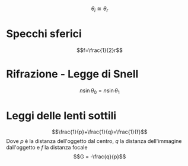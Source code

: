 $$\theta_i \cong \theta_r$$
# Specchi sferici
$$f=\frac{1}{2}r$$
# Rifrazione - Legge di Snell
$$n\sin\theta_0=n\sin\theta_1$$
# Leggi delle lenti sottili
$$\frac{1}{p}+\frac{1}{q}=\frac{1}{f}$$
Dove $p$ è la distanza dell'oggetto dal centro, $q$ la distanza dell'immagine dall'oggetto e $f$ la distanza focale
$$G = -\frac{q}{p}$$